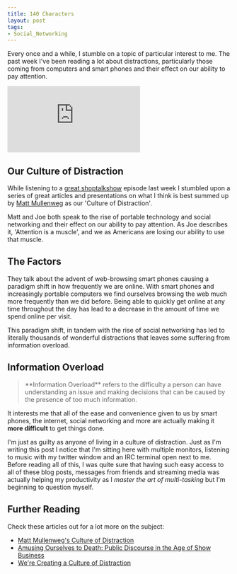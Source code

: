 ```yaml
---
title: 140 Characters
layout: post
tags: 
- Social_Networking
---
```

Every once and a while, I stumble on a topic of particular interest to me. The past week I've been reading a lot about distractions, particularly those coming from computers and smart phones and their effect on our ability to pay attention.

<div class="img-wrap"><iframe src="http://www.youtube.com/embed/EzpX0TLKS9Q" frameborder="0"></iframe></div>

## Our Culture of Distraction

While listening to a <a href="http://shoptalkshow.com/episodes/031-with-matt-mullenweg/">great shoptalkshow</a> episode last week I stumbled upon a series of great articles and presentations on what I think is best summed up by <a href="http://ma.tt/2012/05/culture-of-distraction/">Matt Mullenweg</a> as our 'Culture of Distraction'.

Matt and Joe both speak to the rise of portable technology and social networking and their effect on our ability to pay attention. As Joe describes it, 'Attention is a muscle', and we as Americans are losing our ability to use that muscle.

## The Factors

They talk about the advent of web-browsing smart phones causing a paradigm shift in how frequently we are online. With smart phones and increasingly portable computers we find ourselves browsing the web much more frequently than we did before. Being able to quickly get online at any time throughout the day has lead to a decrease in the amount of time we spend online per visit.

This paradigm shift, in tandem with the rise of social networking has led to literally thousands of wonderful distractions that leaves some suffering from information overload.

## Information Overload

<blockquote>**Information Overload** refers to the difficulty a person can have understanding an issue and making decisions that can be caused by the presence of too much information.</blockquote>

It interests me that all of the ease and convenience given to us by smart phones, the internet, social networking and more are actually making it **more difficult** to get things done.

I'm just as guilty as anyone of living in a culture of distraction. Just as I'm writing this post I notice that I'm sitting here with multiple monitors, listening to music with my twitter window and an IRC terminal open next to me. Before reading all of this, I was quite sure that having such easy access to all of these blog posts, messages from friends and streaming media was actually helping my productivity as I *master the art of multi-tasking* but I'm beginning to question myself.

## Further Reading

Check these articles out for a lot more on the subject:

+ <a href="http://ma.tt/2012/05/culture-of-distraction/">Matt Mullenweg's Culture of Distraction</a>
+ <a href="http://www.amazon.com/Amusing-Ourselves-Death-Discourse-Business/dp/014303653X">Amusing Ourselves to Death: Public Discourse in the Age of Show Business</a>
+ <a href="http://joekraus.com/were-creating-a-culture-of-distraction">We're Creating a Culture of Distraction</a>